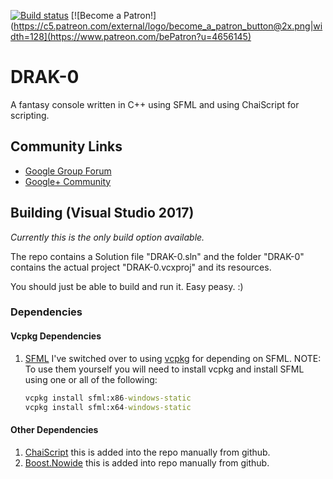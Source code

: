 [![Build status](https://ci.appveyor.com/api/projects/status/v44w7opycn8o56w7?svg=true)](https://ci.appveyor.com/project/drako0812/drak-0) [![Become a Patron!](https://c5.patreon.com/external/logo/become_a_patron_button@2x.png|width=128](https://www.patreon.com/bePatron?u=4656145)

# DRAK-0
A fantasy console written in C++ using SFML and using ChaiScript for scripting.

## Community Links
- [Google Group Forum](https://groups.google.com/forum/#!forum/drak-0)
- [Google+ Community](https://plus.google.com/communities/104848103715411845349?sqinv=R2NnUTc1UmNibjRQX1NzeHRrOGZxQW1PTXBGTWln)

## Building (Visual Studio 2017)
*Currently this is the only build option available.*

The repo contains a Solution file "DRAK-0.sln" and the folder "DRAK-0" contains the actual project "DRAK-0.vcxproj" and its
resources.

You should just be able to build and run it. Easy peasy. :)

### Dependencies

#### Vcpkg Dependencies

1. [SFML](https://github.com/SFML/SFML) I've switched over to using [vcpkg](https://github.com/Microsoft/vcpkg) for depending on SFML.
   NOTE: To use them yourself you will need to install vcpkg and install SFML using one or all of the following:

   ```bat
   vcpkg install sfml:x86-windows-static
   vcpkg install sfml:x64-windows-static
   ```

#### Other Dependencies

1. [ChaiScript](https://github.com/ChaiScript/ChaiScript) this is added into the repo manually from github.
2. [Boost.Nowide](https://github.com/artyom-beilis/nowide) this is added into repo manually from github.
